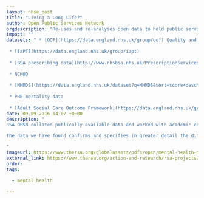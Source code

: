 ```yaml
---
layout: nhse_post
title: "Living a Long Life?"
author: Open Public Services Network
orgdescription: "Re-uses and re-analyses open data to hold public services to account and make it better understood by the public"
impact: ""
datasets: " * [QOF](https://data.england.nhs.uk/group/qof) Quality and Outcomes Framework data.
 
 * [IaPT](https://data.england.nhs.uk/group/iapt)
 
 * [BSA prescribing data](http://www.nhsbsa.nhs.uk/PrescriptionServices/3516.aspx)
 
 * NCHOD
 
 * [MHMDS](https://data.england.nhs.uk/dataset?q=MHMDS&sort=score+desc%2C+metadata_modified+desc)
 
 * PHE mortality data
 
 * [Adult Social Care Outcome Framework](https://data.england.nhs.uk/group/ascof)"
date: 09-09-2016 14:07 +0000
description: "
RSA OPSN collated publically available data and worked with academic colleagues at the University of Surrey to band CCGs based on the experiences of mental health service users in their area. RSA OPSN have banded them ‘low’, ‘as expected’ and ‘high’ based on our expected outcomes adjusted for population. While these bandings provide an important basis of understanding national trends and where particular attention is required, it is important to note whether ‘as expected’, ‘low’ or ‘high’, across all indicators and all bandings, the gap between mental health service users and the rest of the population is stark and concerning.

The data we have found confirms and specifies in greater detail the differing quality as and outcome of life for those with poor mental health. We have found across the country that those with mental illnesses are more likely to die earlier and more like to get treated differently by health care professionals.

"
imageurl: https://www.thersa.org/globalassets/pdfs/opsn/mental-health-maps/maps_psych-therapies-w-logo-700.jpg
external_link: https://www.thersa.org/action-and-research/rsa-projects/public-services-and-communities-folder/mental-health/long-life.html/
order: 
tags:

  - mental health

---
```

